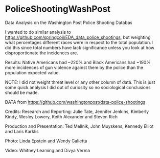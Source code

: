 # PoliceShootingWashPost
Data Analysis on the Washington Post Police Shooting Databas

I wanted to do similar analysis to https://github.com/springcoil/EDA_data_police_shootings, but weighting what percentages 
different races were in respect to the total population. I did this since total numbers have lack significance unless you look at how disproportionate the incidences are. 

Results: Native Americans had ~220% and Black Americans had ~190% more incidences of gun violence against them by the police than the population expected value. 

NOTE: I did not weight threat level or any other column of data. This is just some quick analysis I did out of curiosity so no 
sociological conclusions should be made.


DATA from https://github.com/washingtonpost/data-police-shootings 

Credits:
Research and Reporting: Julie Tate, Jennifer Jenkins, Kimberly Kindy, Wesley Lowery, Keith Alexander and Steven Rich

Production and Presentation: Ted Mellnik, John Muyskens, Kennedy Elliot and Laris Karklis

Photo: Linda Epstein and Wendy Galietta

Video: Whitney Leaming and Divya Verma
